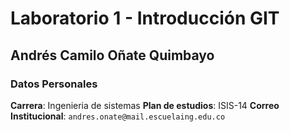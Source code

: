 # Laboratorio 1 - Introducción GIT
## Andrés Camilo Oñate Quimbayo

### Datos Personales

  **Carrera**: Ingenieria de sistemas
  **Plan de estudios**: ISIS-14
  **Correo Institucional**: `andres.onate@mail.escuelaing.edu.co`
